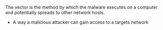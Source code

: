 The vector is the method by which the malware executes on a computer and potentially spreads to other network hosts.

- A way a malicious attacker can gain access to a targets network
